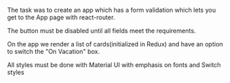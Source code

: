The task was to create an app which has a form validation
which lets you get to the App page with react-router.

The button must be disabled until all fields meet the requirements. 

On the app we render a list of cards(initialized in Redux) and
have an option to switch the "On Vacation" box.

All styles must be done with Material UI with emphasis on fonts and Switch styles
